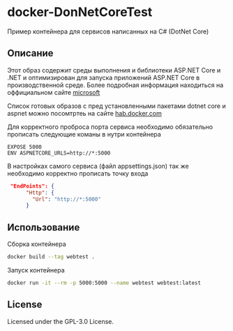 # docker-DonNetCoreTest
Пример контейнера для сервисов написанных на C# (DotNet Core)

## Описание

Этот образ содержит среды выполнения и библиотеки ASP.NET Core и .NET и оптимизирован для запуска приложений ASP.NET Core в производственной среде.
Более подробная информация находиться на оффициальном сайте [microsoft](https://docs.microsoft.com/ru-ru/aspnet/core/host-and-deploy/docker/building-net-docker-images?view=aspnetcore-6.0)

Список готовых образов с пред установленными пакетами dotnet core и aspnet можно посомтртеь на сайте [hab.docker.com](https://hub.docker.com/_/microsoft-dotnet-aspnet/)

Для корректного проброса порта сервиса необходимо обязательно прописать следующие команы в нутри контейнера
``` docker
EXPOSE 5000
ENV ASPNETCORE_URLS=http://*:5000
```

В настройках самого сервиса (файл appsettings.json) так же необходимо корректно прописать точку входа
``` json
 "EndPoints": {
      "Http": {
        "Url": "http://*:5000"
      }
```

## Использование

Сборка контейнера 
``` sh
docker build --tag webtest .
```

Запуск контейнера
``` sh
docker run -it --rm -p 5000:5000 --name webtest webtest:latest
```


## License
Licensed under the GPL-3.0 License.